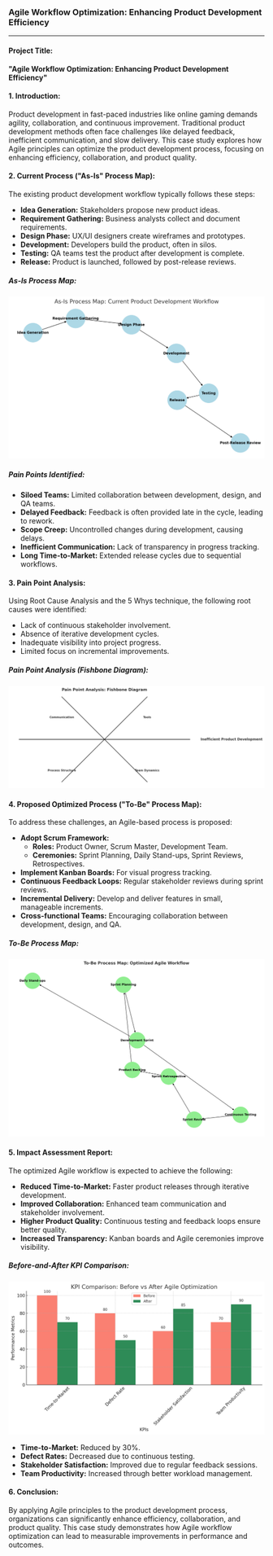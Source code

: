 ### Agile Workflow Optimization: Enhancing Product Development Efficiency

---

#### **Project Title:**  
**"Agile Workflow Optimization: Enhancing Product Development Efficiency"**

#### **1. Introduction:**  
Product development in fast-paced industries like online gaming demands agility, collaboration, and continuous improvement. Traditional product development methods often face challenges like delayed feedback, inefficient communication, and slow delivery. This case study explores how Agile principles can optimize the product development process, focusing on enhancing efficiency, collaboration, and product quality.

#### **2. Current Process ("As-Is" Process Map):**  
The existing product development workflow typically follows these steps:

- **Idea Generation:** Stakeholders propose new product ideas.
- **Requirement Gathering:** Business analysts collect and document requirements.
- **Design Phase:** UX/UI designers create wireframes and prototypes.
- **Development:** Developers build the product, often in silos.
- **Testing:** QA teams test the product after development is complete.
- **Release:** Product is launched, followed by post-release reviews.

##### **As-Is Process Map:**  
![As-Is Process Map](as_is_process_map.png)

##### **Pain Points Identified:**  
- **Siloed Teams:** Limited collaboration between development, design, and QA teams.
- **Delayed Feedback:** Feedback is often provided late in the cycle, leading to rework.
- **Scope Creep:** Uncontrolled changes during development, causing delays.
- **Inefficient Communication:** Lack of transparency in progress tracking.
- **Long Time-to-Market:** Extended release cycles due to sequential workflows.

#### **3. Pain Point Analysis:**  
Using Root Cause Analysis and the 5 Whys technique, the following root causes were identified:

- Lack of continuous stakeholder involvement.
- Absence of iterative development cycles.
- Inadequate visibility into project progress.
- Limited focus on incremental improvements.

##### **Pain Point Analysis (Fishbone Diagram):**  
![Pain Point Analysis](fishbone_diagram.png)

#### **4. Proposed Optimized Process ("To-Be" Process Map):**  
To address these challenges, an Agile-based process is proposed:

- **Adopt Scrum Framework:**
  - **Roles:** Product Owner, Scrum Master, Development Team.
  - **Ceremonies:** Sprint Planning, Daily Stand-ups, Sprint Reviews, Retrospectives.
- **Implement Kanban Boards:** For visual progress tracking.
- **Continuous Feedback Loops:** Regular stakeholder reviews during sprint reviews.
- **Incremental Delivery:** Develop and deliver features in small, manageable increments.
- **Cross-functional Teams:** Encouraging collaboration between development, design, and QA.

##### **To-Be Process Map:**  
![To-Be Process Map](to_be_process_map.png)

#### **5. Impact Assessment Report:**  
The optimized Agile workflow is expected to achieve the following:

- **Reduced Time-to-Market:** Faster product releases through iterative development.
- **Improved Collaboration:** Enhanced team communication and stakeholder involvement.
- **Higher Product Quality:** Continuous testing and feedback loops ensure better quality.
- **Increased Transparency:** Kanban boards and Agile ceremonies improve visibility.

##### **Before-and-After KPI Comparison:**  
![KPI Comparison](kpi_comparison_chart.png)

- **Time-to-Market:** Reduced by 30%.
- **Defect Rates:** Decreased due to continuous testing.
- **Stakeholder Satisfaction:** Improved due to regular feedback sessions.
- **Team Productivity:** Increased through better workload management.

#### **6. Conclusion:**  
By applying Agile principles to the product development process, organizations can significantly enhance efficiency, collaboration, and product quality. This case study demonstrates how Agile workflow optimization can lead to measurable improvements in performance and outcomes.
